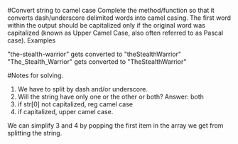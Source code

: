 #Convert string to camel case
Complete the method/function so that it converts dash/underscore delimited words into camel casing. The first word within the output should be capitalized only if the original word was capitalized (known as Upper Camel Case, also often referred to as Pascal case).
Examples

"the-stealth-warrior" gets converted to "theStealthWarrior"
"The_Stealth_Warrior" gets converted to "TheStealthWarrior"


#Notes for solving. 

1. We have to split by dash and/or underscore. 
2. Will the string have only one or the other or both? 
	Answer: both
3. if str[0] not capitalized, reg camel case
4. if capitalized, upper camel case.

We can simplify 3 and 4 by popping the first item in the array we get from splitting the string.  
